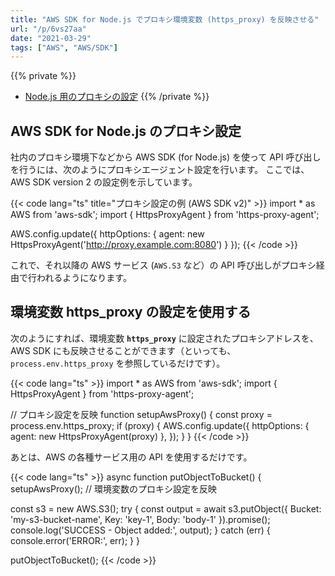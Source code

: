 ```yaml
---
title: "AWS SDK for Node.js でプロキシ環境変数 (https_proxy) を反映させる"
url: "/p/6vs27aa"
date: "2021-03-29"
tags: ["AWS", "AWS/SDK"]
---
```


{{% private %}}
- [Node.js 用のプロキシの設定](https://docs.aws.amazon.com/ja_jp/sdk-for-javascript/v2/developer-guide/node-configuring-proxies.html)
{{% /private %}}


AWS SDK for Node.js のプロキシ設定
----

社内のプロキシ環境下などから AWS SDK (for Node.js) を使って API 呼び出しを行うには、次のようにプロキシエージェント設定を行います。
ここでは、AWS SDK version 2 の設定例を示しています。

{{< code lang="ts" title="プロキシ設定の例 (AWS SDK v2)" >}}
import * as AWS from 'aws-sdk';
import { HttpsProxyAgent } from 'https-proxy-agent';

AWS.config.update({
  httpOptions: {
    agent: new HttpsProxyAgent('http://proxy.example.com:8080')
  }
});
{{< /code >}}

これで、それ以降の AWS サービス (`AWS.S3` など）の API 呼び出しがプロキシ経由で行われるようになります。


環境変数 https_proxy の設定を使用する
----

次のようにすれば、環境変数 __`https_proxy`__ に設定されたプロキシアドレスを、AWS SDK にも反映させることができます（といっても、`process.env.https_proxy` を参照しているだけです）。

{{< code lang="ts" >}}
import * as AWS from 'aws-sdk';
import { HttpsProxyAgent } from 'https-proxy-agent';

// プロキシ設定を反映
function setupAwsProxy() {
  const proxy = process.env.https_proxy;
  if (proxy) {
    AWS.config.update({
      httpOptions: { agent: new HttpsProxyAgent(proxy) },
    });
  }
}
{{< /code >}}

あとは、AWS の各種サービス用の API を使用するだけです。

{{< code lang="ts" >}}
async function putObjectToBucket() {
  setupAwsProxy();  // 環境変数のプロキシ設定を反映

  const s3 = new AWS.S3();
  try {
    const output = await s3.putObject({
      Bucket: 'my-s3-bucket-name',
      Key: 'key-1',
      Body: 'body-1'
    }).promise();
    console.log('SUCCESS - Object added:', output);
  } catch (err) {
    console.error('ERROR:', err);
  }
}

putObjectToBucket();
{{< /code >}}

